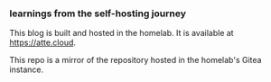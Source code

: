 ### learnings from the self-hosting journey

This blog is built and hosted in the homelab. It is available at https://atte.cloud.

This repo is a mirror of the repository hosted in the homelab's Gitea instance.
